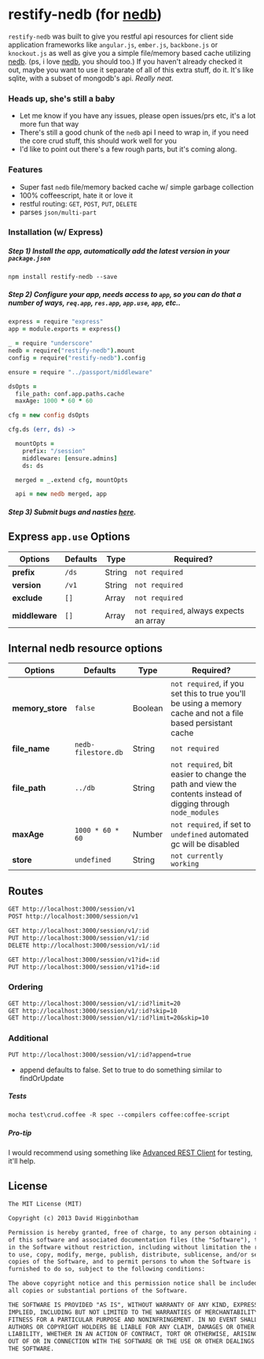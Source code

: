 # restify-nedb (for [nedb](https://github.com/louischatriot/nedb))

`restify-nedb` was built to give you restful api resources for client side application frameworks like `angular.js`, `ember.js`, `backbone.js` or `knockout.js` as well as give you a simple file/memory based cache utilizing [nedb](https://github.com/louischatriot/nedb). (ps, i love [nedb](https://github.com/louischatriot/nedb), you should too.) If you haven't already checked it out, maybe you want to use it separate of all of this extra stuff, do it. It's like sqlite, with a subset of mongodb's api. _Really neat._

### Heads up, she's still a baby
- Let me know if you have any issues, please open issues/prs etc, it's a lot more fun that way
- There's still a good chunk of the `nedb` api I need to wrap in, if you need the core crud stuff, this should work well for you
- I'd like to point out there's a few rough parts, but it's coming along.  

### Features
- Super fast `nedb` file/memory backed cache w/ simple garbage collection
- 100% coffeescript, hate it or love it 
- restful routing: `GET`, `POST`, `PUT`, `DELETE` 
- parses `json/multi-part`

### Installation (w/ Express)

##### Step 1) Install the app, automatically add the latest version in your `package.json`

```
npm install restify-nedb --save
```

##### Step 2) Configure your app, needs access to `app`, so you can do that a number of ways, `req.app`, `res.app`, `app.use`, `app`, etc..

```coffee
express = require "express"
app = module.exports = express()

_ = require "underscore"
nedb = require("restify-nedb").mount
config = require("restify-nedb").config

ensure = require "../passport/middleware"

dsOpts = 
  file_path: conf.app.paths.cache
  maxAge: 1000 * 60 * 60

cfg = new config dsOpts

cfg.ds (err, ds) ->

  mountOpts = 
    prefix: "/session"
    middleware: [ensure.admins]
    ds: ds

  merged = _.extend cfg, mountOpts

  api = new nedb merged, app

```

##### Step 3) Submit bugs and nasties [here](https://github.com/dhigginbotham/restify-nedb/issues).

## Express `app.use` Options
Options | Defaults | Type | Required? 
--- | --- | --- | ---
**prefix** | `/ds` | String | `not required`
**version** | `/v1` | String | `not required`
**exclude** | `[]` | Array | `not required`
**middleware** | `[]` | Array | `not required`, always expects an array

## Internal nedb resource options
Options | Defaults | Type | Required? 
--- | --- | --- | ---
**memory_store** | `false` | Boolean | `not required`, if you set this to true you'll be using a memory cache and not a file based persistant cache
**file_name** | `nedb-filestore.db` | String | `not required`
**file_path** | `../db` | String | `not required`, bit easier to change the path and view the contents instead of digging through `node_modules`
**maxAge** | `1000 * 60 * 60` | Number | `not required`, if set to `undefined` automated gc will be disabled
**store** | `undefined` | String | `not currently working`


## Routes

```md
GET http://localhost:3000/session/v1
POST http://localhost:3000/session/v1

GET http://localhost:3000/session/v1/:id
PUT http://localhost:3000/session/v1/:id
DELETE http://localhost:3000/session/v1/:id

GET http://localhost:3000/session/v1?id=:id
PUT http://localhost:3000/session/v1?id=:id
```
### Ordering

```md
GET http://localhost:3000/session/v1/:id?limit=20
GET http://localhost:3000/session/v1/:id?skip=10
GET http://localhost:3000/session/v1/:id?limit=20&skip=10
```

### Additional

```md
PUT http://localhost:3000/session/v1/:id?append=true
```
- append defaults to false. Set to true to do something similar to findOrUpdate

##### Tests

```md
mocha test\crud.coffee -R spec --compilers coffee:coffee-script
```

##### Pro-tip
I would recommend using something like [Advanced REST Client](https://chrome.google.com/webstore/detail/advanced-rest-client/hgmloofddffdnphfgcellkdfbfbjeloo?hl=en-US) for testing, it'll help.

## License
```md
The MIT License (MIT)

Copyright (c) 2013 David Higginbotham 

Permission is hereby granted, free of charge, to any person obtaining a copy
of this software and associated documentation files (the "Software"), to deal
in the Software without restriction, including without limitation the rights
to use, copy, modify, merge, publish, distribute, sublicense, and/or sell
copies of the Software, and to permit persons to whom the Software is
furnished to do so, subject to the following conditions:

The above copyright notice and this permission notice shall be included in
all copies or substantial portions of the Software.

THE SOFTWARE IS PROVIDED "AS IS", WITHOUT WARRANTY OF ANY KIND, EXPRESS OR
IMPLIED, INCLUDING BUT NOT LIMITED TO THE WARRANTIES OF MERCHANTABILITY,
FITNESS FOR A PARTICULAR PURPOSE AND NONINFRINGEMENT. IN NO EVENT SHALL THE
AUTHORS OR COPYRIGHT HOLDERS BE LIABLE FOR ANY CLAIM, DAMAGES OR OTHER
LIABILITY, WHETHER IN AN ACTION OF CONTRACT, TORT OR OTHERWISE, ARISING FROM,
OUT OF OR IN CONNECTION WITH THE SOFTWARE OR THE USE OR OTHER DEALINGS IN
THE SOFTWARE.
```
